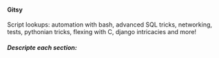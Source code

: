 #### Gitsy
Script lookups: automation with bash, advanced SQL tricks, networking, tests, pythonian tricks, flexing with C, django intricacies and more!

##### Descripte each section: 
